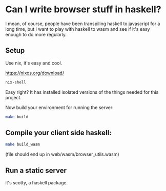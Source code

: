 # Can I write browser stuff in haskell?

I mean, of course, people have been transpiling haskell to javascript for a long time,
but I want to play with haskell to wasm and see if it's easy enough to
do more regularly.

## Setup

Use nix, it's easy and cool.

https://nixos.org/download/

```bash
nix-shell
```

Easy right?  It has installed isolated versions of the things needed for this project.

Now build your environment for running the server: 

```bash
make build
```

## Compile your client side haskell:

```bash
make build_wasm
```

(file should end up in web/wasm/browser_utils.wasm)

## Run a static server

it's scotty, a haskell package.